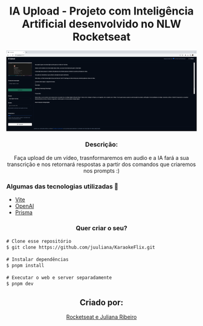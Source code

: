 <h1 align='center'>IA Upload - Projeto com Inteligência Artificial desenvolvido no NLW Rocketseat</h1>

![IAUpload](https://github.com/juuliana/ia-upload/blob/main/web/public/assets/ia-upload.png)

<h3 align="center">Descrição:</h3>
<p align="center">
    Faça upload de um vídeo, trasnformaremos em audio e a IA fará a sua transcrição e nos retornará respostas a partir dos comandos que criaremos nos prompts :)
</p>

<h3>Algumas das tecnologias utilizadas 🚀</h3>
<ul>
    <li><a href="https://vitejs.dev" target="_blank">Vite</a></li>
    <li><a href="https://openai.com" target="_blank">OpenAI</a></li>
    <li><a href="https://www.prisma.io" target="_blank">Prisma</a></li>
</ul>

<h3 align="center">Quer criar o seu?</h3>

    # Clone esse repositório
    $ git clone https://github.com/juuliana/KaraokeFlix.git
    
    # Instalar dependências
    $ pnpm install
    
    # Executar o web e server separadamente
    $ pnpm dev
    
<p></p>

<h2 align='center'>Criado por:</h2>
<p align='center'>
    <a href='https://www.linkedin.com/in/juliana-dos-santos-ribeiro-b721b6197/' target='blank'>
       Rocketseat e Juliana Ribeiro 
    </a>
</p>
